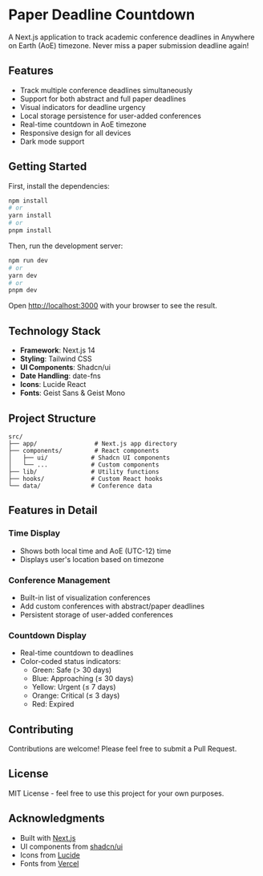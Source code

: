 # Paper Deadline Countdown

A Next.js application to track academic conference deadlines in Anywhere on Earth (AoE) timezone. Never miss a paper submission deadline again!

## Features

- Track multiple conference deadlines simultaneously
- Support for both abstract and full paper deadlines
- Visual indicators for deadline urgency
- Local storage persistence for user-added conferences
- Real-time countdown in AoE timezone
- Responsive design for all devices
- Dark mode support

## Getting Started

First, install the dependencies:

```bash
npm install
# or
yarn install
# or
pnpm install
```

Then, run the development server:

```bash
npm run dev
# or
yarn dev
# or
pnpm dev
```

Open [http://localhost:3000](http://localhost:3000) with your browser to see the result.

## Technology Stack

- **Framework**: Next.js 14
- **Styling**: Tailwind CSS
- **UI Components**: Shadcn/ui
- **Date Handling**: date-fns
- **Icons**: Lucide React
- **Fonts**: Geist Sans & Geist Mono

## Project Structure

```
src/
├── app/                # Next.js app directory
├── components/         # React components
│   ├── ui/            # Shadcn UI components
│   └── ...            # Custom components
├── lib/               # Utility functions
├── hooks/             # Custom React hooks
└── data/              # Conference data
```

## Features in Detail

### Time Display

- Shows both local time and AoE (UTC-12) time
- Displays user's location based on timezone

### Conference Management

- Built-in list of visualization conferences
- Add custom conferences with abstract/paper deadlines
- Persistent storage of user-added conferences

### Countdown Display

- Real-time countdown to deadlines
- Color-coded status indicators:
  - Green: Safe (> 30 days)
  - Blue: Approaching (≤ 30 days)
  - Yellow: Urgent (≤ 7 days)
  - Orange: Critical (≤ 3 days)
  - Red: Expired

## Contributing

Contributions are welcome! Please feel free to submit a Pull Request.

## License

MIT License - feel free to use this project for your own purposes.

## Acknowledgments

- Built with [Next.js](https://nextjs.org/)
- UI components from [shadcn/ui](https://ui.shadcn.com/)
- Icons from [Lucide](https://lucide.dev/)
- Fonts from [Vercel](https://vercel.com/font)
